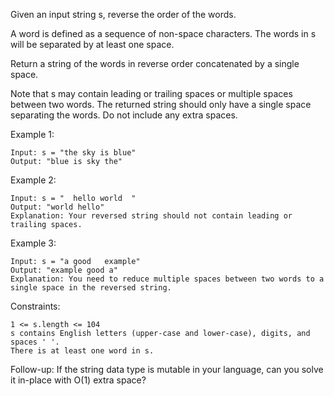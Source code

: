 Given an input string s, reverse the order of the words.

A word is defined as a sequence of non-space characters. The words in s will be separated by at least one space.

Return a string of the words in reverse order concatenated by a single space.

Note that s may contain leading or trailing spaces or multiple spaces between two words. The returned string should only have a single space separating the words. Do not include any extra spaces.

Example 1:

    Input: s = "the sky is blue"
    Output: "blue is sky the"

Example 2:

    Input: s = "  hello world  "
    Output: "world hello"
    Explanation: Your reversed string should not contain leading or trailing spaces.

Example 3:

    Input: s = "a good   example"
    Output: "example good a"
    Explanation: You need to reduce multiple spaces between two words to a single space in the reversed string.

Constraints:

    1 <= s.length <= 104
    s contains English letters (upper-case and lower-case), digits, and spaces ' '.
    There is at least one word in s.

Follow-up: If the string data type is mutable in your language, can you solve it in-place with O(1) extra space?

